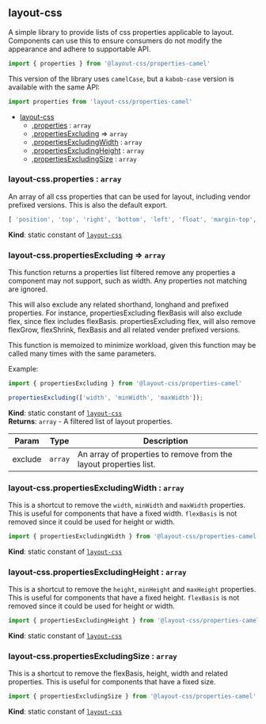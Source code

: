 <a name="module_layout-css"></a>

## layout-css
A simple library to provide lists of css properties applicable
to layout. Components can use this to ensure consumers do not modify the
appearance and adhere to supportable API.
```js
import { properties } from '@layout-css/properties-camel'
```
This version of the library uses `camelCase`, but a `kabob-case` version
is available with the same API:
```js
import properties from 'layout-css/properties-camel'
```


* [layout-css](#module_layout-css)
    * [.properties](#module_layout-css.properties) : <code>array</code>
    * [.propertiesExcluding](#module_layout-css.propertiesExcluding) ⇒ <code>array</code>
    * [.propertiesExcludingWidth](#module_layout-css.propertiesExcludingWidth) : <code>array</code>
    * [.propertiesExcludingHeight](#module_layout-css.propertiesExcludingHeight) : <code>array</code>
    * [.propertiesExcludingSize](#module_layout-css.propertiesExcludingSize) : <code>array</code>

<a name="module_layout-css.properties"></a>

### layout-css.properties : <code>array</code>
An array of all css properties that can be used for layout, including vendor
prefixed versions. This is also the default export.
```js
[ 'position', 'top', 'right', 'bottom', 'left', 'float', 'margin-top', ... ]
```

**Kind**: static constant of [<code>layout-css</code>](#module_layout-css)  
<a name="module_layout-css.propertiesExcluding"></a>

### layout-css.propertiesExcluding ⇒ <code>array</code>
This function returns a properties list filtered remove any properties a component may
not support, such as width. Any properties not matching are ignored.

This will also exclude any related shorthand,
longhand and prefixed properties. For instance, propertiesExcluding flexBasis will
also exclude flex, since flex includes flexBasis. propertiesExcluding flex, will also
remove flexGrow, flexShrink, flexBasis and all related vender prefixed
versions.

This function is memoized to minimize workload, given this function may be
called many times with the same parameters.

Example:
```js
import { propertiesExcluding } from '@layout-css/properties-camel'

propertiesExcluding(['width', 'minWidth', 'maxWidth']);
```

**Kind**: static constant of [<code>layout-css</code>](#module_layout-css)  
**Returns**: <code>array</code> - A filtered list of layout properties.  

| Param | Type | Description |
| --- | --- | --- |
| exclude | <code>array</code> | An array of properties to remove from the layout properties list. |

<a name="module_layout-css.propertiesExcludingWidth"></a>

### layout-css.propertiesExcludingWidth : <code>array</code>
This is a shortcut to remove the `width`, `minWidth` and `maxWidth` properties.
This is useful for components that have a fixed width. `flexBasis` is not
removed since it could be used for height or width.

```js
import { propertiesExcludingWidth } from '@layout-css/properties-camel'
```

**Kind**: static constant of [<code>layout-css</code>](#module_layout-css)  
<a name="module_layout-css.propertiesExcludingHeight"></a>

### layout-css.propertiesExcludingHeight : <code>array</code>
This is a shortcut to remove the `height`, `minHeight` and `maxHeight` properties.
This is useful for components that have a fixed height. `flexBasis` is not
removed since it could be used for height or width.

```js
import { propertiesExcludingHeight } from '@layout-css/properties-camel'
```

**Kind**: static constant of [<code>layout-css</code>](#module_layout-css)  
<a name="module_layout-css.propertiesExcludingSize"></a>

### layout-css.propertiesExcludingSize : <code>array</code>
This is a shortcut to remove the flexBasis, height, width and related properties.
This is useful for components that have a fixed size.

```js
import { propertiesExcludingSize } from '@layout-css/properties-camel'
```

**Kind**: static constant of [<code>layout-css</code>](#module_layout-css)  
